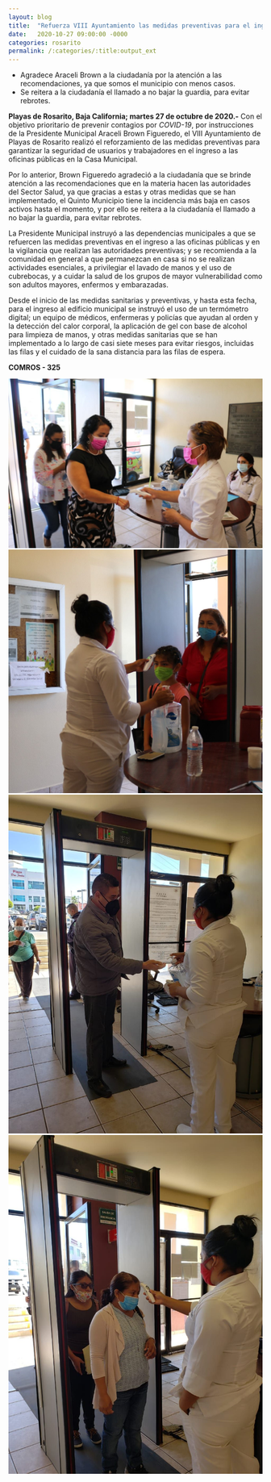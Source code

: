 ```yaml
---
layout: blog
title:  "Refuerza VIII Ayuntamiento las medidas preventivas para el ingreso a la casa municipal en prevención de contagios"
date:   2020-10-27 09:00:00 -0000
categories: rosarito
permalink: /:categories/:title:output_ext
---
```


* Agradece Araceli Brown a la ciudadanía por la atención a las recomendaciones, ya que somos el municipio con menos casos.
* Se reitera a la ciudadanía el llamado a no bajar la guardia, para evitar rebrotes.

**Playas de Rosarito, Baja California; martes 27 de octubre de 2020.-** Con el objetivo prioritario de prevenir contagios por *COVID-19*, por instrucciones de la Presidente Municipal Araceli Brown Figueredo, el VIII Ayuntamiento de Playas de Rosarito realizó el reforzamiento de las medidas preventivas para garantizar la seguridad de usuarios y trabajadores en el ingreso a las oficinas públicas en la Casa Municipal.

Por lo anterior, Brown Figueredo agradeció a la ciudadanía que se brinde atención a las recomendaciones que en la materia hacen las autoridades del Sector Salud, ya que gracias a estas y otras medidas que se han implementado, el Quinto Municipio tiene la incidencia más baja en casos activos hasta el momento, y por ello se reitera a la ciudadanía el llamado a no bajar la guardia, para evitar rebrotes.

La Presidente Municipal instruyó a las dependencias municipales a que se refuercen las medidas preventivas en el ingreso a las oficinas públicas y en la vigilancia que realizan las autoridades preventivas; y se recomienda a la comunidad en general a que permanezcan en casa si no se realizan actividades esenciales, a privilegiar el lavado de manos y el uso de cubrebocas, y a cuidar la salud de los grupos de mayor vulnerabilidad como son adultos mayores, enfermos y embarazadas.

Desde el inicio de las medidas sanitarias y preventivas, y hasta esta fecha, para el ingreso al edificio municipal se instruyó el uso de un termómetro digital; un equipo de médicos, enfermeras y policías que ayudan al orden y la detección del calor corporal, la aplicación de gel con base de alcohol para limpieza de manos, y otras medidas sanitarias que se han implementado a lo largo de casi siete meses para evitar riesgos, incluidas las filas y el cuidado de la sana distancia para las filas de espera.

**COMROS - 325**

<div id="carouselExampleSlidesOnly" class="carousel slide" data-ride="carousel">
  <div class="carousel-inner">
    <div class="carousel-item active">
       <img class="d-block w-100" src="/img/cnr/prevencion1.jpg" loading="lazy"  alt="Uso del cubrebocas">
    </div>
    <div class="carousel-item">
      <img class="d-block w-100" src="/img/cnr/prevencion2.jpg" loading="lazy"  alt="Medicion de temperatura">
    </div>
     <div class="carousel-item">
      <img class="d-block w-100" src="/img/cnr/prevencion3.jpg" loading="lazy"  alt="Lavado de manos con gel antibacterial">
    </div>
      <div class="carousel-item">
      <img class="d-block w-100" src="/img/cnr/prevencion4.jpg" loading="lazy"  alt="Medicion de temperatura">
    </div>
  </div>
</div>